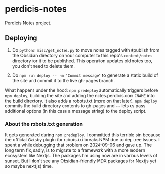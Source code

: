 # perdicis-notes
Perdicis Notes project.

## Deploying
1) Do `python3 misc/get_notes.py` to move notes tagged with #publish from the Obsidian directory on your computer to this repo's `content/notes` directory for it to be published. This operation updates old notes too, you don't need to delete them.

2) Do `npm run deploy -- -m "Commit message"` to generate a static build of the site and commit it to the live gh-pages branch.

What happens under the hood: `npm predeploy` automatically triggers before `npm deploy`, building the site and adding the notes.perdicis.com `CNAME` into the build directory. It also adds a robots.txt (more on that later). `npm deploy` commits the build directory contents to gh-pages and `--` lets us pass additional options (in this case a message string) to the deploy script.

### About the robots.txt generation
It gets generated during `npm predeploy`. I committed this terrible sin because the official Gatsby plugin for robots.txt breaks NPM due to dep tree issues. I spent a while debugging that problem on 2024-09-06 and gave up. The long term fix, sadly, is to migrate to a framework with a more modern ecosystem like Nextjs. The packages I'm using now are in various levels of sunset. But I don't see any Obsidian-friendly MDX packages for Nextjs yet so maybe next(js) time.
